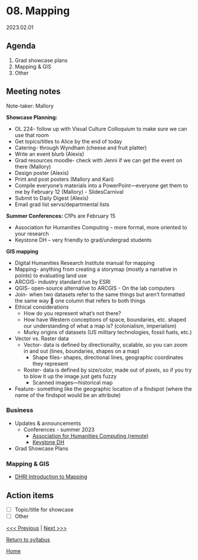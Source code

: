 # 08. Mapping

2023.02.01

## Agenda
1. Grad showcase plans
2. Mapping & GIS
3. Other

## Meeting notes
Note-taker: Mallory

**Showcase Planning:** 

- OL 224- follow up with Visual Culture Colloquium to make sure we can use that room 
- Get topics/titles to Alice by the end of today 
- Catering- through Wyndham (cheese and fruit platter) 
- Write an event blurb (Alexis) 
- Grad resources moodle- check with Jenni if we can get the event on there (Mallory) 
- Design poster (Alexis) 
- Print and post posters (Mallory and Kari) 
- Compile everyone’s materials into a PowerPoint—everyone get them to me by February 12 (Mallory) 
      - SlidesCarnival 
- Submit to Daily Digest (Alexis) 
- Email grad list servs/departmental lists 

**Summer Conferences:** CfPs are February 15

- Association for Humanities Computing – more formal, more oriented to your research 
- Keystone DH – very friendly to grad/undergrad students 

**GIS mapping** 

- Digital Humanities Research Institute manual for mapping 
- Mapping- anything from creating a storymap (mostly a narrative in points) to evaluating land use 
- ARCGIS- industry standard run by ESRI 
- QGIS- open-source alternative to ARCGIS 
      - On the lab computers 
- Join- when two datasets refer to the same things but aren’t formatted the same way  one column that refers to both things 
- Ethical considerations 
    - How do you represent what’s not there? 
    - How have Western conceptions of space, boundaries, etc. shaped our understanding of what a map is? (colonialism, imperialism) 
    - Murky origins of datasets (US military technologies, fossil fuels, etc.) 
- Vector vs. Raster data
    - Vector- data is defined by directionality, scalable, so you can zoom in and out (lines, boundaries, shapes on a map) 
      - Shape files- shapes, directional lines, geographic coordinates they represent
    - Roster- data is defined by size/color, made out of pixels, so if you try to blow it up the image just gets fuzzy
      - Scanned images—historical map
- Feature- something like the geographic location of a findspot (where the name of the findspot would be an attribute) 


### Business
- Updates & announcements
  - Conferences - summer 2023
    - [Association for Humanities Computing (remote)](https://ach2023.ach.org/es/cfp/)
    - [Keystone DH](https://keystonedh.network/2023/cfp)
- Grad Showcase Plans

### Mapping & GIS
- [DHRI Introduction to Mapping](https://curriculum.dhinstitutes.org/workshops/mapping/)


## Action items
- [ ] Topic/title for showcase
- [ ] Other

[<<< Previous](07-data.md) | [Next >>>](09-mapgis.md)

[Return to syllabus](../syllabus.md)

[Home](../README.md)
